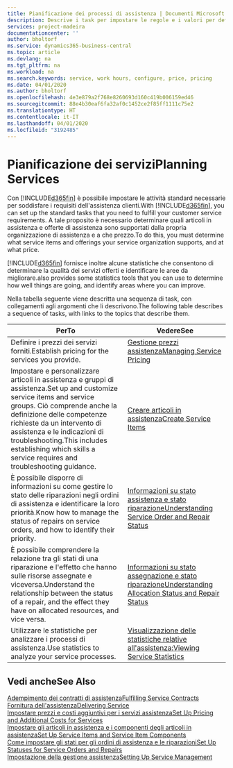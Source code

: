 ```yaml
---
title: Pianificazione dei processi di assistenza | Documenti Microsoft
description: Descrive i task per impostare le regole e i valori per definire i criteri e i processi di assistenza.
services: project-madeira
documentationcenter: ''
author: bholtorf
ms.service: dynamics365-business-central
ms.topic: article
ms.devlang: na
ms.tgt_pltfrm: na
ms.workload: na
ms.search.keywords: service, work hours, configure, price, pricing
ms.date: 04/01/2020
ms.author: bholtorf
ms.openlocfilehash: 4e3e879a2f768e8260693d160c419b006159ed46
ms.sourcegitcommit: 88e4b30eaf6fa32af0c1452ce2f85ff1111c75e2
ms.translationtype: HT
ms.contentlocale: it-IT
ms.lasthandoff: 04/01/2020
ms.locfileid: "3192485"
---
```

# <a name="planning-services"></a><span data-ttu-id="2b55b-103">Pianificazione dei servizi</span><span class="sxs-lookup"><span data-stu-id="2b55b-103">Planning Services</span></span>
<span data-ttu-id="2b55b-104">Con [!INCLUDE[d365fin](includes/d365fin_md.md)] è possibile impostare le attività standard necessarie per soddisfare i requisiti dell'assistenza clienti.</span><span class="sxs-lookup"><span data-stu-id="2b55b-104">With [!INCLUDE[d365fin](includes/d365fin_md.md)], you can set up the standard tasks that you need to fulfill your customer service requirements.</span></span> <span data-ttu-id="2b55b-105">A tale proposito è necessario determinare quali articoli in assistenza e offerte di assistenza sono supportati dalla propria organizzazione di assistenza e a che prezzo.</span><span class="sxs-lookup"><span data-stu-id="2b55b-105">To do this, you must determine what service items and offerings your service organization supports, and at what price.</span></span>   

[!INCLUDE[d365fin](includes/d365fin_md.md)] <span data-ttu-id="2b55b-106">fornisce inoltre alcune statistiche che consentono di determinare la qualità dei servizi offerti e identificare le aree da migliorare.</span><span class="sxs-lookup"><span data-stu-id="2b55b-106">also provides some statistics tools that you can use to determine how well things are going, and identify areas where you can improve.</span></span>
  
<span data-ttu-id="2b55b-107">Nella tabella seguente viene descritta una sequenza di task, con collegamenti agli argomenti che li descrivono.</span><span class="sxs-lookup"><span data-stu-id="2b55b-107">The following table describes a sequence of tasks, with links to the topics that describe them.</span></span>   
  
|<span data-ttu-id="2b55b-108">**Per**</span><span class="sxs-lookup"><span data-stu-id="2b55b-108">**To**</span></span>|<span data-ttu-id="2b55b-109">**Vedere**</span><span class="sxs-lookup"><span data-stu-id="2b55b-109">**See**</span></span>|  
|------------|-------------|  
|<span data-ttu-id="2b55b-110">Definire i prezzi dei servizi forniti.</span><span class="sxs-lookup"><span data-stu-id="2b55b-110">Establish pricing for the services you provide.</span></span>|[<span data-ttu-id="2b55b-111">Gestione prezzi assistenza</span><span class="sxs-lookup"><span data-stu-id="2b55b-111">Managing Service Pricing</span></span>](service-service-price-management.md)|
|<span data-ttu-id="2b55b-112">Impostare e personalizzare articoli in assistenza e gruppi di assistenza.</span><span class="sxs-lookup"><span data-stu-id="2b55b-112">Set up and customize service items and service groups.</span></span> <span data-ttu-id="2b55b-113">Ciò comprende anche la definizione delle competenze richieste da un intervento di assistenza e le indicazioni di troubleshooting.</span><span class="sxs-lookup"><span data-stu-id="2b55b-113">This includes establishing which skills a service requires and troubleshooting guidance.</span></span>| [<span data-ttu-id="2b55b-114">Creare articoli in assistenza</span><span class="sxs-lookup"><span data-stu-id="2b55b-114">Create Service Items</span></span>](service-how-to-create-service-items.md)|  
|<span data-ttu-id="2b55b-115">È possibile disporre di informazioni su come gestire lo stato delle riparazioni negli ordini di assistenza e identificare la loro priorità.</span><span class="sxs-lookup"><span data-stu-id="2b55b-115">Know how to manage the status of repairs on service orders, and how to identify their priority.</span></span>|[<span data-ttu-id="2b55b-116">Informazioni su stato assistenza e stato riparazione</span><span class="sxs-lookup"><span data-stu-id="2b55b-116">Understanding Service Order and Repair Status</span></span>](service-service-order-status-and-repair-status.md)|  
|<span data-ttu-id="2b55b-117">È possibile comprendere la relazione tra gli stati di una riparazione e l'effetto che hanno sulle risorse assegnate e viceversa.</span><span class="sxs-lookup"><span data-stu-id="2b55b-117">Understand the relationship between the status of a repair, and the effect they have on allocated resources, and vice versa.</span></span>|[<span data-ttu-id="2b55b-118">Informazioni su stato assegnazione e stato riparazione</span><span class="sxs-lookup"><span data-stu-id="2b55b-118">Understanding Allocation Status and Repair Status</span></span>](service-allocation-status-and-repair-status.md)|  
|<span data-ttu-id="2b55b-119">Utilizzare le statistiche per analizzare i processi di assistenza.</span><span class="sxs-lookup"><span data-stu-id="2b55b-119">Use statistics to analyze your service processes.</span></span> | [<span data-ttu-id="2b55b-120">Visualizzazione delle statistiche relative all'assistenza:</span><span class="sxs-lookup"><span data-stu-id="2b55b-120">Viewing Service Statistics</span></span>](service-service-statistics.md) |

## <a name="see-also"></a><span data-ttu-id="2b55b-121">Vedi anche</span><span class="sxs-lookup"><span data-stu-id="2b55b-121">See Also</span></span>
[<span data-ttu-id="2b55b-122">Adempimento dei contratti di assistenza</span><span class="sxs-lookup"><span data-stu-id="2b55b-122">Fulfilling Service Contracts</span></span>](service-fulfill-service-contracts.md)  
[<span data-ttu-id="2b55b-123">Fornitura dell'assistenza</span><span class="sxs-lookup"><span data-stu-id="2b55b-123">Delivering Service</span></span>](service-deliver-service.md)  
[<span data-ttu-id="2b55b-124">Impostare prezzi e costi aggiuntivi per i servizi assistenza</span><span class="sxs-lookup"><span data-stu-id="2b55b-124">Set Up Pricing and Additional Costs for Services</span></span>](service-how-setup-service-costs-pricing.md)  
[<span data-ttu-id="2b55b-125">Impostare gli articoli in assistenza e i componenti degli articoli in assistenza</span><span class="sxs-lookup"><span data-stu-id="2b55b-125">Set Up Service Items and Service Item Components</span></span>](service-how-setup-service-items.md)  
[<span data-ttu-id="2b55b-126">Come impostare gli stati per gli ordini di assistenza e le riparazioni</span><span class="sxs-lookup"><span data-stu-id="2b55b-126">Set Up Statuses for Service Orders and Repairs</span></span>](service-order-repair-status.md)  
[<span data-ttu-id="2b55b-127">Impostazione della gestione assistenza</span><span class="sxs-lookup"><span data-stu-id="2b55b-127">Setting Up Service Management</span></span>](service-setup-service.md)  
